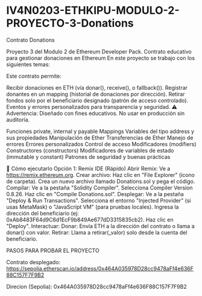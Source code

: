 # IV4N0203-ETHKIPU-MODULO-2-PROYECTO-3-Donations
Contrato Donations

Proyecto 3 del Modulo 2 de Ethereum Developer Pack. 
Contrato educativo para gestionar donaciones en Ethereum
En este proyecto se trabajo con los siguientes temas:

Este contrato permite:

Recibir donaciones en ETH (vía donar(), receive(), o fallback()).
Registrar donantes en un mapping (historial de donaciones por dirección).
Retirar fondos solo por el beneficiario designado (patrón de acceso controlado).
Eventos y errores personalizados para transparencia y seguridad.
⚠️ Advertencia: Diseñado con fines educativos. No usar en producción sin auditoría.

Funciones private, internal y payable
Mappings
Variables del tipo address y sus propiedades
Manipulación de Ether
Transferencias de Ether
Manejo de errores
Errores personalizados
Control de acceso
Modificadores (modifiers)
Constructores (constructors)
Modificadores de variables de estado (immutable y constant)
Patrones de seguridad y buenas prácticas

🚀 Cómo ejecutarlo
Opción 1: Remix IDE (Rápido)
Abrir Remix: Ve a https://remix.ethereum.org.
Crear archivo:
Haz clic en "File Explorer" (icono de carpeta).
Crea un nuevo archivo llamado Donations.sol y pega el código.
Compilar:
Ve a la pestaña "Solidity Compiler".
Selecciona Compiler Version 0.8.26.
Haz clic en "Compile Donations.sol".
Desplegar:
Ve a la pestaña "Deploy & Run Transactions".
Selecciona el entorno "Injected Provider" (si usas MetaMask) o "JavaScript VM" (para pruebas locales).
Ingresa la dirección del beneficiario (ej: 0xAb8483F64d9C6d1EcF9b849Ae677dD3315835cb2).
Haz clic en "Deploy".
Interactuar:
Donar: Envía ETH a la dirección del contrato o llama a donar() con valor.
Retirar: Llama a retirar(_valor) solo desde la cuenta del beneficiario.

PASOS PARA PROBAR EL PROYECTO

Contrato desplegado: https://sepolia.etherscan.io/address/0x464A035978D28cc9478aFf4e636F88C157F7F9B2

Direcion (Sepolia): 0x464A035978D28cc9478aFf4e636F88C157F7F9B2
